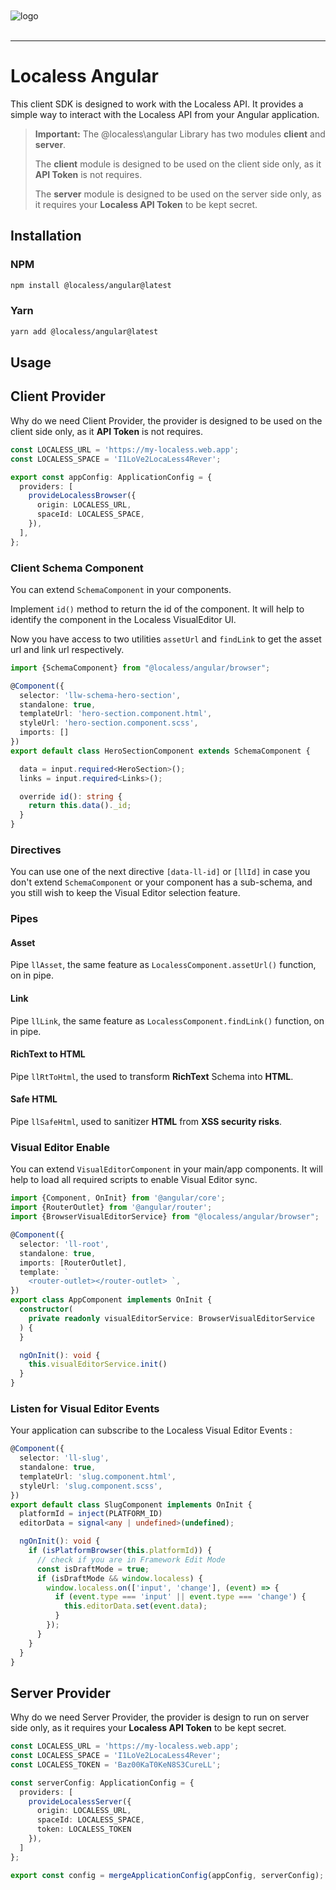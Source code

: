 <br/>
<br/>
<img src="https://github.com/Lessify/localess/wiki/img/logo-adaptive.svg" alt="logo">
<br/>
<br/>

----

# Localess Angular

This client SDK is designed to work with the Localess API. It provides a simple way to interact with the Localess API from your Angular application.

> **Important:**
> The @localess\angular Library has two modules **client** and **server**.
>
> The **client** module is designed to be used on the client side only, as it **API Token** is not requires.
>
> The **server** module is designed to be used on the server side only, as it requires your **Localess API Token** to be kept secret.

## Installation

### NPM
````bash
npm install @localess/angular@latest
````

### Yarn
````bash
yarn add @localess/angular@latest
````

## Usage

## Client Provider
Why do we need Client Provider, the provider is designed to be used on the client side only, as it **API Token** is not requires.

````ts
const LOCALESS_URL = 'https://my-localess.web.app';
const LOCALESS_SPACE = 'I1LoVe2LocaLess4Rever';

export const appConfig: ApplicationConfig = {
  providers: [
    provideLocalessBrowser({
      origin: LOCALESS_URL,
      spaceId: LOCALESS_SPACE,
    }),
  ],
};
````

### Client Schema Component
You can extend `SchemaComponent` in your components.

Implement `id()` method to return the id of the component. It will help to identify the component in the Localess VisualEditor UI.

Now you have access to two utilities `assetUrl` and `findLink` to get the asset url and link url respectively.

````ts
import {SchemaComponent} from "@localess/angular/browser";

@Component({
  selector: 'llw-schema-hero-section',
  standalone: true,
  templateUrl: 'hero-section.component.html',
  styleUrl: 'hero-section.component.scss',
  imports: []
})
export default class HeroSectionComponent extends SchemaComponent {

  data = input.required<HeroSection>();
  links = input.required<Links>();

  override id(): string {
    return this.data()._id;
  }
}
````

### Directives
You can use one of the next directive `[data-ll-id]` or `[llId]` in case you don't extend `SchemaComponent` or your component has a sub-schema, and you still wish to keep the Visual Editor selection feature.

### Pipes
#### Asset
Pipe `llAsset`, the same feature as `LocalessComponent.assetUrl()` function, on in pipe.
#### Link
Pipe `llLink`, the same feature as `LocalessComponent.findLink()` function, on in pipe.
#### RichText to HTML
Pipe `llRtToHtml`, the used to transform **RichText** Schema into **HTML**.
#### Safe HTML
Pipe `llSafeHtml`, used to sanitizer **HTML** from **XSS security risks**.


### Visual Editor Enable
You can extend `VisualEditorComponent` in your main/app components.
It will help to load all required scripts to enable Visual Editor sync.

````ts
import {Component, OnInit} from '@angular/core';
import {RouterOutlet} from '@angular/router';
import {BrowserVisualEditorService} from "@localess/angular/browser";

@Component({
  selector: 'll-root',
  standalone: true,
  imports: [RouterOutlet],
  template: `
    <router-outlet></router-outlet> `,
})
export class AppComponent implements OnInit {
  constructor(
    private readonly visualEditorService: BrowserVisualEditorService
  ) {
  }

  ngOnInit(): void {
    this.visualEditorService.init()
  }
}
````

### Listen for Visual Editor Events
Your application can subscribe to the Localess Visual Editor Events :
````ts
@Component({
  selector: 'll-slug',
  standalone: true,
  templateUrl: 'slug.component.html',
  styleUrl: 'slug.component.scss',
})
export default class SlugComponent implements OnInit {
  platformId = inject(PLATFORM_ID)
  editorData = signal<any | undefined>(undefined);

  ngOnInit(): void {
    if (isPlatformBrowser(this.platformId)) {
      // check if you are in Framework Edit Mode
      const isDraftMode = true;
      if (isDraftMode && window.localess) {
        window.localess.on(['input', 'change'], (event) => {
          if (event.type === 'input' || event.type === 'change') {
            this.editorData.set(event.data);
          }
        });
      }
    }
  }
}
````

## Server Provider

Why do we need Server Provider, the provider is design to run on server side only, as it requires your **Localess API Token** to be kept secret.

````ts
const LOCALESS_URL = 'https://my-localess.web.app';
const LOCALESS_SPACE = 'I1LoVe2LocaLess4Rever';
const LOCALESS_TOKEN = 'Baz00KaT0KeN8S3CureLL';

const serverConfig: ApplicationConfig = {
  providers: [
    provideLocalessServer({
      origin: LOCALESS_URL,
      spaceId: LOCALESS_SPACE,
      token: LOCALESS_TOKEN
    }),
  ]
};

export const config = mergeApplicationConfig(appConfig, serverConfig);
````
